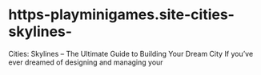 # https-playminigames.site-cities-skylines-
Cities: Skylines – The Ultimate Guide to Building Your Dream City If you’ve ever dreamed of designing and managing your
